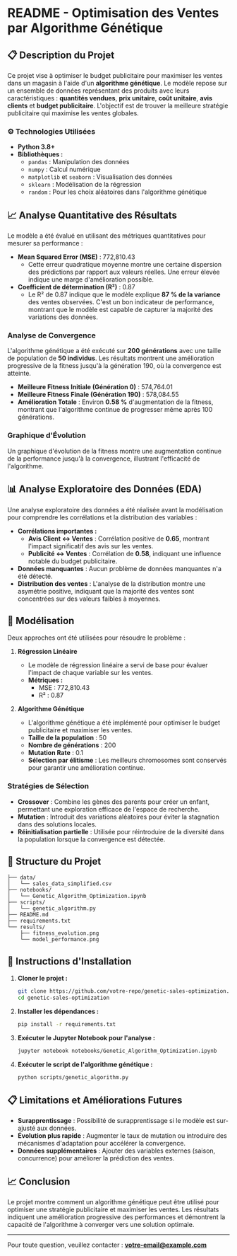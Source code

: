 
# README - Optimisation des Ventes par Algorithme Génétique

## 📋 Description du Projet
Ce projet vise à optimiser le budget publicitaire pour maximiser les ventes dans un magasin à l'aide d'un **algorithme génétique**. Le modèle repose sur un ensemble de données représentant des produits avec leurs caractéristiques : **quantités vendues**, **prix unitaire**, **coût unitaire**, **avis clients** et **budget publicitaire**. L'objectif est de trouver la meilleure stratégie publicitaire qui maximise les ventes globales.

### ⚙️ Technologies Utilisées
- **Python 3.8+**
- **Bibliothèques :**
  - `pandas` : Manipulation des données
  - `numpy` : Calcul numérique
  - `matplotlib` et `seaborn` : Visualisation des données
  - `sklearn` : Modélisation de la régression
  - `random` : Pour les choix aléatoires dans l'algorithme génétique

## 📈 Analyse Quantitative des Résultats
Le modèle a été évalué en utilisant des métriques quantitatives pour mesurer sa performance :

- **Mean Squared Error (MSE)** : 772,810.43
  - Cette erreur quadratique moyenne montre une certaine dispersion des prédictions par rapport aux valeurs réelles. Une erreur élevée indique une marge d'amélioration possible.
- **Coefficient de détermination (R²)** : 0.87
  - Le R² de 0.87 indique que le modèle explique **87 % de la variance** des ventes observées. C'est un bon indicateur de performance, montrant que le modèle est capable de capturer la majorité des variations des données.

### Analyse de Convergence
L'algorithme génétique a été exécuté sur **200 générations** avec une taille de population de **50 individus**. Les résultats montrent une amélioration progressive de la fitness jusqu'à la génération 190, où la convergence est atteinte.

- **Meilleure Fitness Initiale (Génération 0)** : 574,764.01
- **Meilleure Fitness Finale (Génération 190)** : 578,084.55
- **Amélioration Totale** : Environ **0.58 %** d'augmentation de la fitness, montrant que l'algorithme continue de progresser même après 100 générations.

### Graphique d'Évolution
Un graphique d'évolution de la fitness montre une augmentation continue de la performance jusqu'à la convergence, illustrant l'efficacité de l'algorithme.

## 📊 Analyse Exploratoire des Données (EDA)
Une analyse exploratoire des données a été réalisée avant la modélisation pour comprendre les corrélations et la distribution des variables :

- **Corrélations importantes :**
  - **Avis Client ↔ Ventes** : Corrélation positive de **0.65**, montrant l'impact significatif des avis sur les ventes.
  - **Publicité ↔ Ventes** : Corrélation de **0.58**, indiquant une influence notable du budget publicitaire.
- **Données manquantes** : Aucun problème de données manquantes n'a été détecté.
- **Distribution des ventes** : L'analyse de la distribution montre une asymétrie positive, indiquant que la majorité des ventes sont concentrées sur des valeurs faibles à moyennes.

## 🧠 Modélisation
Deux approches ont été utilisées pour résoudre le problème :

1. **Régression Linéaire**
   - Le modèle de régression linéaire a servi de base pour évaluer l'impact de chaque variable sur les ventes.
   - **Métriques :**
     - MSE : 772,810.43
     - R² : 0.87

2. **Algorithme Génétique**
   - L'algorithme génétique a été implémenté pour optimiser le budget publicitaire et maximiser les ventes.
   - **Taille de la population** : 50
   - **Nombre de générations** : 200
   - **Mutation Rate** : 0.1
   - **Sélection par élitisme** : Les meilleurs chromosomes sont conservés pour garantir une amélioration continue.

### Stratégies de Sélection
- **Crossover** : Combine les gènes des parents pour créer un enfant, permettant une exploration efficace de l'espace de recherche.
- **Mutation** : Introduit des variations aléatoires pour éviter la stagnation dans des solutions locales.
- **Réinitialisation partielle** : Utilisée pour réintroduire de la diversité dans la population lorsque la convergence est détectée.

## 📂 Structure du Projet
```
├── data/
│   └── sales_data_simplified.csv
├── notebooks/
│   └── Genetic_Algorithm_Optimization.ipynb
├── scripts/
│   └── genetic_algorithm.py
├── README.md
├── requirements.txt
└── results/
    ├── fitness_evolution.png
    └── model_performance.png
```

## 🚀 Instructions d'Installation
1. **Cloner le projet :**
   ```bash
   git clone https://github.com/votre-repo/genetic-sales-optimization.git
   cd genetic-sales-optimization
   ```

2. **Installer les dépendances :**
   ```bash
   pip install -r requirements.txt
   ```

3. **Exécuter le Jupyter Notebook pour l'analyse :**
   ```bash
   jupyter notebook notebooks/Genetic_Algorithm_Optimization.ipynb
   ```

4. **Exécuter le script de l'algorithme génétique :**
   ```bash
   python scripts/genetic_algorithm.py
   ```

## 📋 Limitations et Améliorations Futures
- **Surapprentissage** : Possibilité de surapprentissage si le modèle est sur-ajusté aux données.
- **Évolution plus rapide** : Augmenter le taux de mutation ou introduire des mécanismes d'adaptation pour accélérer la convergence.
- **Données supplémentaires** : Ajouter des variables externes (saison, concurrence) pour améliorer la prédiction des ventes.

## 📈 Conclusion
Le projet montre comment un algorithme génétique peut être utilisé pour optimiser une stratégie publicitaire et maximiser les ventes. Les résultats indiquent une amélioration progressive des performances et démontrent la capacité de l'algorithme à converger vers une solution optimale.

---

Pour toute question, veuillez contacter : **votre-email@example.com**

